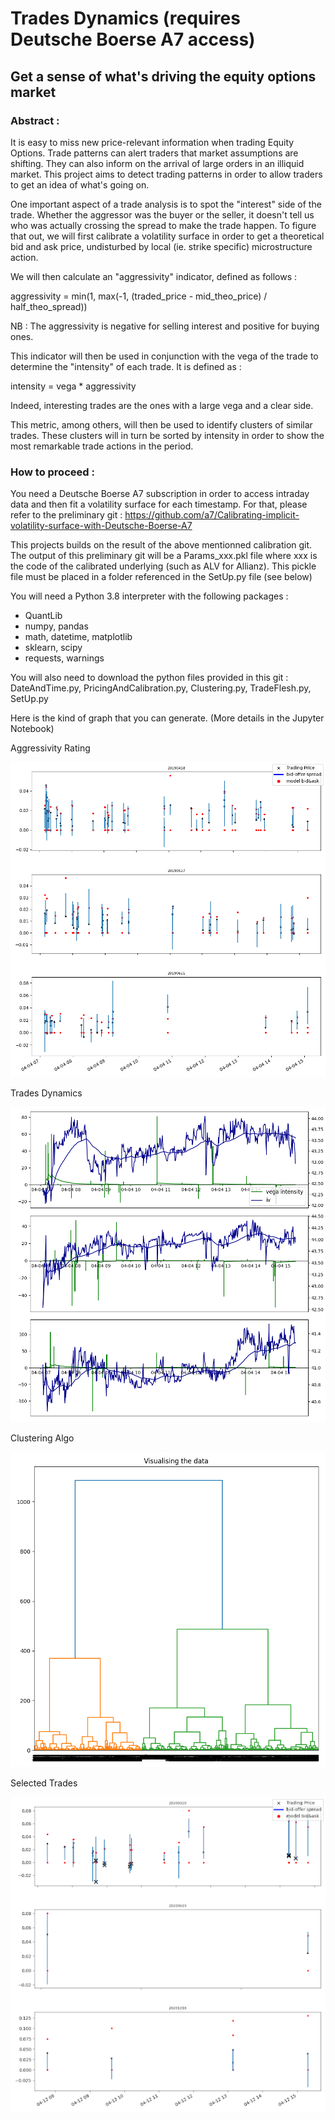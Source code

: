 # Trades Dynamics (requires Deutsche Boerse A7 access)
## Get a sense of what's driving the equity options market ##

### Abstract : ###
It is easy to miss new price-relevant information when trading Equity Options.
Trade patterns can alert traders that market assumptions are shifting.
They can also inform on the arrival of large orders in an illiquid market.
This project aims to detect trading patterns in order to allow traders to get an idea of what's going on.

One important aspect of a trade analysis is to spot the "interest" side of the trade. Whether the aggressor was the buyer or the seller, it doesn't tell us who was actually crossing the spread to make the trade happen. 
To figure that out, we will first calibrate a volatility surface in order to get a theoretical bid and ask price, undisturbed by local (ie. strike specific) microstructure action. 

We will then calculate an "aggressivity" indicator, defined as follows :

aggressivity = min(1, max(-1, (traded_price - mid_theo_price) / half_theo_spread))

NB : The aggressivity is negative for selling interest and positive for buying ones.

This indicator will then be used in conjunction with the vega of the trade to determine the "intensity" of each trade.
It is defined as :

intensity = vega * aggressivity

Indeed, interesting trades are the ones with a large vega and a clear side.

This metric, among others, will then be used to identify clusters of similar trades. These clusters will in turn be sorted by intensity in order to show the most remarkable trade actions in the period.




### How to proceed : ###

You need a Deutsche Boerse A7 subscription in order to access intraday data and then fit a volatility surface for each timestamp.
For that, please refer to the preliminary git :
https://github.com/a7/Calibrating-implicit-volatility-surface-with-Deutsche-Boerse-A7

This projects builds on the result of the above mentionned calibration git. 
The output of this preliminary git will be a Params_xxx.pkl file where xxx is the code of the calibrated underlying (such as ALV for Allianz).
This pickle file must be placed in a folder referenced in the SetUp.py file (see below)

You will need a Python 3.8 interpreter with the following packages :
- QuantLib
- numpy, pandas
- math, datetime, matplotlib
- sklearn, scipy
- requests, warnings

You will also need to download the python files provided in this git :
DateAndTime.py, PricingAndCalibration.py, Clustering.py, TradeFlesh.py, SetUp.py


Here is the kind of graph that you can generate. (More details in the Jupyter Notebook)


Aggressivity Rating

![plot](./images/Aggressivity_Rating.png)


Trades Dynamics

![plot](./images/Trades_Dynamics.png)


Clustering Algo

![plot](./images/Clustering_Algo.png)


Selected Trades

![plot](./images/Selected_Trades.png)
